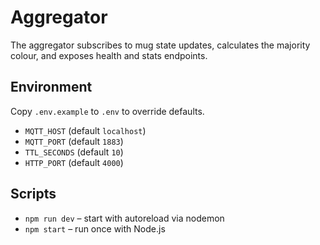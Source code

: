 # Aggregator

The aggregator subscribes to mug state updates, calculates the majority colour, and exposes health and stats endpoints.

## Environment
Copy `.env.example` to `.env` to override defaults.

- `MQTT_HOST` (default `localhost`)
- `MQTT_PORT` (default `1883`)
- `TTL_SECONDS` (default `10`)
- `HTTP_PORT` (default `4000`)

## Scripts
- `npm run dev` – start with autoreload via nodemon
- `npm start` – run once with Node.js
